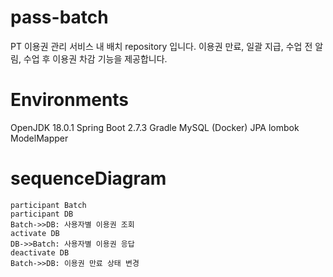 # pass-batch
  PT 이용권 관리 서비스 내 배치 repository 입니다. 이용권 만료, 일괄 지급, 수업 전 알림, 수업 후 이용권 차감 기능을 제공합니다.


# Environments
  OpenJDK 18.0.1
  Spring Boot 2.7.3
  Gradle
  MySQL (Docker)
  JPA
  lombok
  ModelMapper

# sequenceDiagram
    participant Batch
    participant DB
    Batch->>DB: 사용자별 이용권 조회
    activate DB
    DB->>Batch: 사용자별 이용권 응답
    deactivate DB
    Batch->>DB: 이용권 만료 상태 변경

